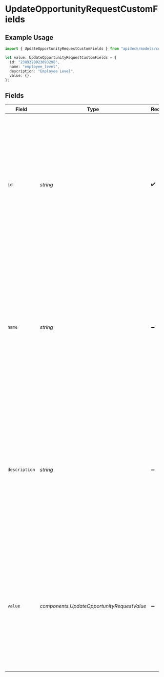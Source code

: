 # UpdateOpportunityRequestCustomFields

## Example Usage

```typescript
import { UpdateOpportunityRequestCustomFields } from "apideck/models/components";

let value: UpdateOpportunityRequestCustomFields = {
  id: "2389328923893298",
  name: "employee_level",
  description: "Employee Level",
  value: {},
};
```

## Fields

| Field                                                                                                                                                                                                                                                         | Type                                                                                                                                                                                                                                                          | Required                                                                                                                                                                                                                                                      | Description                                                                                                                                                                                                                                                   | Example                                                                                                                                                                                                                                                       |
| ------------------------------------------------------------------------------------------------------------------------------------------------------------------------------------------------------------------------------------------------------------- | ------------------------------------------------------------------------------------------------------------------------------------------------------------------------------------------------------------------------------------------------------------- | ------------------------------------------------------------------------------------------------------------------------------------------------------------------------------------------------------------------------------------------------------------- | ------------------------------------------------------------------------------------------------------------------------------------------------------------------------------------------------------------------------------------------------------------- | ------------------------------------------------------------------------------------------------------------------------------------------------------------------------------------------------------------------------------------------------------------- |
| `id`                                                                                                                                                                                                                                                          | *string*                                                                                                                                                                                                                                                      | :heavy_check_mark:                                                                                                                                                                                                                                            | Unique identifier for the custom field. This ID is necessary to specify which custom field is being updated or added, ensuring that the correct data is associated with the opportunity. It must match an existing custom field ID within the CRM system.     | 2389328923893298                                                                                                                                                                                                                                              |
| `name`                                                                                                                                                                                                                                                        | *string*                                                                                                                                                                                                                                                      | :heavy_minus_sign:                                                                                                                                                                                                                                            | The name assigned to a custom field within the opportunity record. This field allows users to label and identify custom data points specific to their business needs. It should be a descriptive string that clearly conveys the purpose of the custom field. | employee_level                                                                                                                                                                                                                                                |
| `description`                                                                                                                                                                                                                                                 | *string*                                                                                                                                                                                                                                                      | :heavy_minus_sign:                                                                                                                                                                                                                                            | A detailed explanation of the custom field's purpose and usage within the opportunity record. This description helps users understand the context and significance of the custom field, ensuring it is used appropriately within the CRM system.              | Employee Level                                                                                                                                                                                                                                                |
| `value`                                                                                                                                                                                                                                                       | *components.UpdateOpportunityRequestValue*                                                                                                                                                                                                                    | :heavy_minus_sign:                                                                                                                                                                                                                                            | The actual data or value associated with the custom field in the opportunity record. This value should align with the field's intended use and format, providing meaningful information that enhances the opportunity's data set.                             |                                                                                                                                                                                                                                                               |